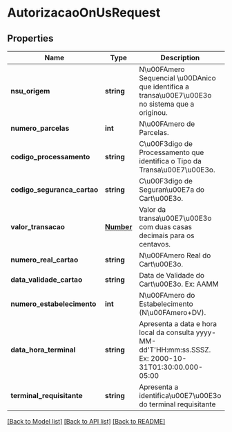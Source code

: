 # AutorizacaoOnUsRequest

## Properties
Name | Type | Description | Notes
------------ | ------------- | ------------- | -------------
**nsu_origem** | **string** | N\u00FAmero Sequencial \u00DAnico que identifica a transa\u00E7\u00E3o no sistema que a originou. | 
**numero_parcelas** | **int** | N\u00FAmero de Parcelas. | 
**codigo_processamento** | **string** | C\u00F3digo de Processamento que identifica o Tipo da Transa\u00E7\u00E3o. | 
**codigo_seguranca_cartao** | **string** | C\u00F3digo de Seguran\u00E7a do Cart\u00E3o. | [optional] 
**valor_transacao** | [**Number**](Number.md) | Valor da transa\u00E7\u00E3o com duas casas decimais para os centavos. | 
**numero_real_cartao** | **string** | N\u00FAmero Real do Cart\u00E3o. | 
**data_validade_cartao** | **string** | Data de Validade do Cart\u00E3o. Ex: AAMM | 
**numero_estabelecimento** | **int** | N\u00FAmero do Estabelecimento (N\u00FAmero+DV). | 
**data_hora_terminal** | **string** | Apresenta a data e hora local da consulta yyyy-MM-dd&#39;T&#39;HH:mm:ss.SSSZ. Ex: 2000-10-31T01:30:00.000-05:00 | 
**terminal_requisitante** | **string** | Apresenta a identifica\u00E7\u00E3o do terminal requisitante | 

[[Back to Model list]](../README.md#documentation-for-models) [[Back to API list]](../README.md#documentation-for-api-endpoints) [[Back to README]](../README.md)


